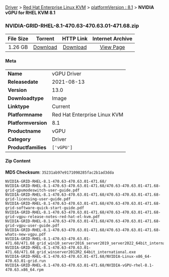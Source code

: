 
[Driver](/README.md)  >  [Red Hat Enterprise Linux KVM](/index/Driver/Red_Hat_Enterprise_Linux_KVM.md)  >  [platformVersion : 8.1](/index/Driver/Red_Hat_Enterprise_Linux_KVM/8.1.md)  >  **NVIDIA vGPU for RHEL KVM 8.1**


### NVIDIA-GRID-RHEL-8.1-470.63-470.63.01-471.68.zip

| **File Size** | **Torrent**  | **HTTP Link** | **Internet Archive** |
|:-------------:|:------------:|:-------------:|:--------------------:|
| 1.26 GB |  [Download](https://archive.org/download/nvgpu_NVIDIA-GRID-RHEL-8.1-470.63-470.63.01-471.68.zip/nvgpu_NVIDIA-GRID-RHEL-8.1-470.63-470.63.01-471.68.zip_archive.torrent)       | [Download](https://archive.org/compress/nvgpu_NVIDIA-GRID-RHEL-8.1-470.63-470.63.01-471.68.zip) | [View Page](https://archive.org/details/nvgpu_NVIDIA-GRID-RHEL-8.1-470.63-470.63.01-471.68.zip)       |

#### Meta

<table>
<tr><td><strong>Name</strong></td><td>vGPU Driver</td></tr>
<tr><td><strong>Releasedate</strong></td><td>2021-08-13</td></tr>
<tr><td><strong>Version</strong></td><td>13.0</td></tr>
<tr><td><strong>Downloadtype</strong></td><td>Image</td></tr>
<tr><td><strong>Linktype</strong></td><td>Current</td></tr>
<tr><td><strong>Platformname</strong></td><td>Red Hat Enterprise Linux KVM</td></tr>
<tr><td><strong>Platformversion</strong></td><td>8.1</td></tr>
<tr><td><strong>Productname</strong></td><td>vGPU</td></tr>
<tr><td><strong>Category</strong></td><td>Driver</td></tr>
<tr><td><strong>Productfamilies</strong></td><td><code>['vGPU']</code></td></tr>
</table>

#### Zip Content

**MD5 Checksum**: `35231ab97e9171098285fac2b1ad3dda`

```text
NVIDIA-GRID-RHEL-8.1-470.63-470.63.01-471.68/
NVIDIA-GRID-RHEL-8.1-470.63-470.63.01-471.68/470.63-470.63.01-471.68-grid-gpumodeswitch-user-guide.pdf
NVIDIA-GRID-RHEL-8.1-470.63-470.63.01-471.68/470.63-470.63.01-471.68-grid-licensing-user-guide.pdf
NVIDIA-GRID-RHEL-8.1-470.63-470.63.01-471.68/470.63-470.63.01-471.68-grid-software-quick-start-guide.pdf
NVIDIA-GRID-RHEL-8.1-470.63-470.63.01-471.68/470.63-470.63.01-471.68-grid-vgpu-release-notes-red-hat-el-kvm.pdf
NVIDIA-GRID-RHEL-8.1-470.63-470.63.01-471.68/470.63-470.63.01-471.68-grid-vgpu-user-guide.pdf
NVIDIA-GRID-RHEL-8.1-470.63-470.63.01-471.68/470.63-470.63.01-471.68-whats-new-vgpu.pdf
NVIDIA-GRID-RHEL-8.1-470.63-470.63.01-471.68/471.68_grid_win10_server2016_server2019_server2022_64bit_international.exe
NVIDIA-GRID-RHEL-8.1-470.63-470.63.01-471.68/471.68_grid_winserver2012R2_64bit_international.exe
NVIDIA-GRID-RHEL-8.1-470.63-470.63.01-471.68/NVIDIA-Linux-x86_64-470.63.01-grid.run
NVIDIA-GRID-RHEL-8.1-470.63-470.63.01-471.68/NVIDIA-vGPU-rhel-8.1-470.63.x86_64.rpm
```